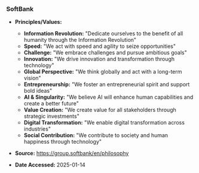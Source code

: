 ### SoftBank

- **Principles/Values:**
  - **Information Revolution:** "Dedicate ourselves to the benefit of all humanity through the Information Revolution"
  - **Speed:** "We act with speed and agility to seize opportunities"
  - **Challenge:** "We embrace challenges and pursue ambitious goals"
  - **Innovation:** "We drive innovation and transformation through technology"
  - **Global Perspective:** "We think globally and act with a long-term vision"
  - **Entrepreneurship:** "We foster an entrepreneurial spirit and support bold ideas"
  - **AI & Singularity:** "We believe AI will enhance human capabilities and create a better future"
  - **Value Creation:** "We create value for all stakeholders through strategic investments"
  - **Digital Transformation:** "We enable digital transformation across industries"
  - **Social Contribution:** "We contribute to society and human happiness through technology"

- **Source:** https://group.softbank/en/philosophy
- **Date Accessed:** 2025-01-14